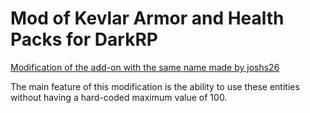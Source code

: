 # Mod of Kevlar Armor and Health Packs for DarkRP
[Modification of the add-on with the same name made by joshs26](https://forum.facepunch.com/t/kevler-armor-and-health-packs-for-darkrp-2-5/179960)

The main feature of this modification is the ability to use these entities without having a hard-coded maximum value of 100.
